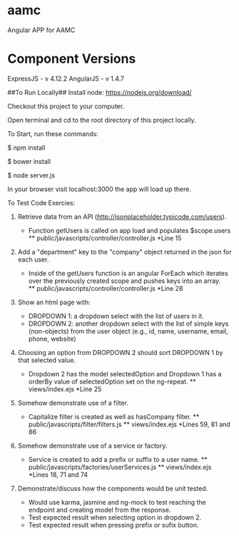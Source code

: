 # aamc
Angular APP for AAMC

# Component Versions

ExpressJS - v 4.12.2
AngularJS - v 1.4.7

##To Run Locally##
Install node: https://nodejs.org/download/

Checkout this project to your computer.

Open terminal and cd to the root directory of this project locally.

To Start, run these commands:

$ npm install

$ bower install

$ node server.js

In your browser visit localhost:3000 the app will load up there.

To Test Code Exercies:

1)  Retrieve data from an API (http://jsonplaceholder.typicode.com/users).
	- Function getUsers is called on app load and populates $scope.users  
	** public/javascripts/controller/controller.js  *Line 15

2)  Add a "department" key to the "company" object returned in the json for each user.
	- Inside of the getUsers function is an angular ForEach which iterates over the previously created scope and pushes keys into an array.  
	** public/javascripts/controller/controller.js  *Line 28

3) Show an html page with:
	-  DROPDOWN 1: a dropdown select with the list of users in it.
	-  DROPDOWN 2: another dropdown select with the list of simple keys (non-objects) from the user object (e.g., id, name, username, email, phone, website)

4) Choosing an option from DROPDOWN 2 should sort DROPDOWN 1 by that selected value.
	- Dropdown 2 has the model selectedOption and Dropdown 1 has a orderBy value of selectedOption set on the ng-repeat. 
	** views/index.ejs  *Line 25

5) Somehow demonstrate use of a filter.
	- Capitalize filter is created as well as hasCompany filter.
	** public/javascripts/filter/filters.js
	** views/index.ejs  *Lines 59, 81 and 86

6) Somehow demonstrate use of a service or factory.
	- Service is created to add a prefix or suffix to a user name.
	** public/javascripts/factories/userServices.js
	** views/index.ejs  *Lines 18, 71 and 74

7) Demonstrate/discuss how the components would be unit tested.
	- Would use karma, jasmine and ng-mock to test reaching the endpoint and creating model from the response.
	- Test expected result when selecting option in dropdown 2.
	- Test expected result when pressing prefix or sufix button.